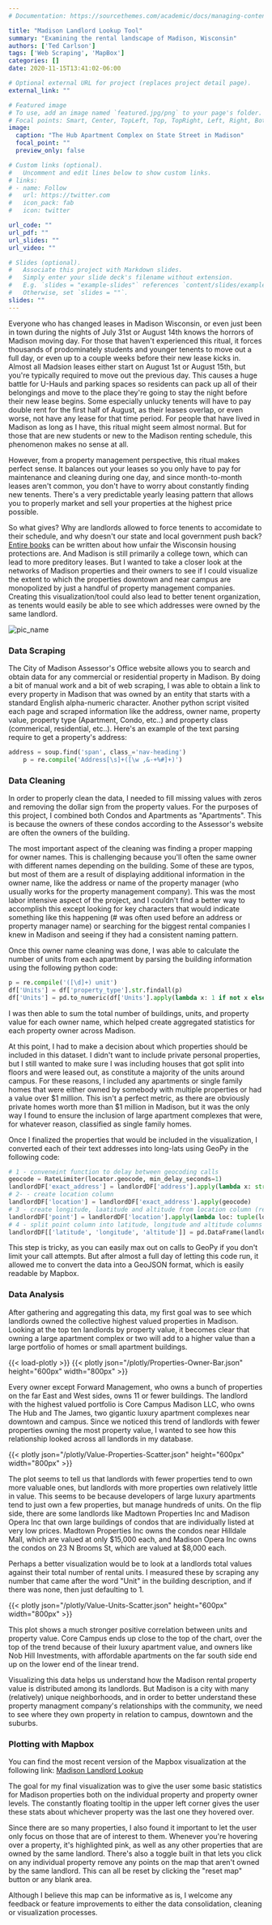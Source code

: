 ```yaml
---
# Documentation: https://sourcethemes.com/academic/docs/managing-content/

title: "Madison Landlord Lookup Tool"
summary: "Examining the rental landscape of Madison, Wisconsin"
authors: ['Ted Carlson']
tags: ['Web Scraping', 'MapBox']
categories: []
date: 2020-11-15T13:41:02-06:00

# Optional external URL for project (replaces project detail page).
external_link: ""

# Featured image
# To use, add an image named `featured.jpg/png` to your page's folder.
# Focal points: Smart, Center, TopLeft, Top, TopRight, Left, Right, BottomLeft, Bottom, BottomRight.
image:
  caption: "The Hub Apartment Complex on State Street in Madison"
  focal_point: ""
  preview_only: false

# Custom links (optional).
#   Uncomment and edit lines below to show custom links.
# links:
# - name: Follow
#   url: https://twitter.com
#   icon_pack: fab
#   icon: twitter

url_code: ""
url_pdf: ""
url_slides: ""
url_video: ""

# Slides (optional).
#   Associate this project with Markdown slides.
#   Simply enter your slide deck's filename without extension.
#   E.g. `slides = "example-slides"` references `content/slides/example-slides.md`.
#   Otherwise, set `slides = ""`.
slides: ""
---
```


Everyone who has changed leases in Madison Wisconsin, or even just been in town during the nights of July 31st or August 14th knows the horrors of Madison moving day. For those that haven't experienced this ritual, it forces thousands of prodominately students and younger tenents to move out a full day, or even up to a couple weeks before their new lease kicks in. Almost all Madsion leases either start on August 1st or August 15th, but you're typically required to move out the previous day. This causes a huge battle for U-Hauls and parking spaces so residents can pack up all of their belongings and move to the place they're going to stay the night before their new lease begins. Some especially unlucky tenents will have to pay double rent for the first half of August, as their leases overlap, or even worse, not have any lease for that time period. For people that have lived in Madison as long as I have, this ritual might seem almost normal. But for those that are new students or new to the Madison renting schedule, this phenomenon makes no sense at all.



However, from a property management perspective, this ritual makes perfect sense. It balances out your leases so you only have to pay for maintenance and cleaning during one day, and since month-to-month leases aren't common, you don't have to worry about constantly finding new tenents. There's a very predictable yearly leasing pattern that allows you to properly market and sell your properties at the highest price possible. 

So what gives? Why are landlords allowed to force tenents to accomidate to their schedule, and why doesn't our state and local government push back? [Entire books](https://www.evictedbook.com/) can be written about how unfair the Wisconsin housing protections are. And Madison is still primarily a college town, which can lead to more preditory leases. But I wanted to take a closer look at the networks of Madison properties and their owners to see if I could visualize the extent to which the properties downtown and near campus are monopolized by just a handful of property management companies. Creating this visualization/tool could also lead to better tenent organization, as tenents would easily be able to see which addresses were owned by the same landlord.

![pic_name](/img/hippiechristmas.jpg)

### Data Scraping

The City of Madison Assessor's Office website allows you to search and obtain data for any commercial or residential property in Madison. By doing a bit of manual work and a bit of web scraping, I was able to obtain a link to every property in Madison that was owned by an entity that starts with a standard English alpha-numeric character. Another python script visited each page and scraped information like the address, owner name, property value, property type (Apartment, Condo, etc..) and property class (commerical, residential, etc..). Here's an example of the text parsing require to get a property's address:

```python
address = soup.find('span', class_='nav-heading')
    p = re.compile('Address[\s]+([\w ,&-+%#]+)')
```

### Data Cleaning

In order to properly clean the data, I needed to fill missing values with zeros and removing the dollar sign from the property values. For the purposes of this project, I combined both Condos and Apartments as "Apartments". This is because the owners of these condos according to the Assessor's website are often the owners of the building.

The most important aspect of the cleaning was finding a proper mapping for owner names. This is challenging because you'll often the same owner with different names depending on the building. Some of these are typos, but most of them are a result of displaying additional information in the owner name, like the address or name of the property manager (who usually works for the property management company). This was the most labor intensive aspect of the project, and I couldn't find a better way to accomplish this except looking for key characters that would indicate something like this happening (# was often used before an address or property manager name) or searching for the biggest rental companies I knew in Madison and seeing if they had a consistent naming pattern.

Once this owner name cleaning was done, I was able to calculate the number of units from each apartment by parsing the building information using the following python code:

```python
p = re.compile('([\d]+) unit')
df['Units'] = df['property_type'].str.findall(p)
df['Units'] = pd.to_numeric(df['Units'].apply(lambda x: 1 if not x else x if isinstance(x, float) else x[0]))
```
I was then able to sum the total number of buildings, units, and property value for each owner name, which helped create aggregated statistics for each property owner across Madison.

At this point, I had to make a decision about which properties should be included in this dataset. I didn't want to include private personal properties, but I still wanted to make sure I was including houses that got split into floors and were leased out, as constitute a majority of the units around campus. For these reasons, I included any apartments or single family homes that were either owned by somebody with multiple properties or had a value over $1 million. This isn't a perfect metric, as there are obviously private homes worth more than $1 million in Madison, but it was the only way I found to ensure the inclusion of large apartment complexes that were, for whatever reason, classified as single family homes.

Once I finalized the properties that would be included in the visualization, I converted each of their text addresses into long-lats using GeoPy in the following code:

```python
# 1 - conveneint function to delay between geocoding calls
geocode = RateLimiter(locator.geocode, min_delay_seconds=1)
landlordDF['exact_address'] = landlordDF['address'].apply(lambda x: str(x) + " Madison, Wisconsin USA")
# 2- - create location column
landlordDF['location'] = landlordDF['exact_address'].apply(geocode)
# 3 - create longitude, laatitude and altitude from location column (returns tuple)
landlordDF['point'] = landlordDF['location'].apply(lambda loc: tuple(loc.point) if loc else None)
# 4 - split point column into latitude, longitude and altitude columns
landlordDF[['latitude', 'longitude', 'altitude']] = pd.DataFrame(landlordDF['point'].tolist(), index=landlordDF.index)
```

This step is tricky, as you can easily max out on calls to GeoPy if you don't limit your call attempts. But after almost a full day of letting this code run, it allowed me to convert the data into a GeoJSON format, which is easily readable by Mapbox.

### Data Analysis

After gathering and aggregating this data, my first goal was to see which landlords owned the collective highest valued properties in Madison. Looking at the top ten landlords by property value, it becomes clear that owning a large apartment complex or two will add to a higher value than a large portfolio of homes or small apartment buildings. 

{{< load-plotly >}}
{{< plotly json="/plotly/Properties-Owner-Bar.json" height="600px" width="800px" >}}

Every owner except Forward Management, who owns a bunch of properties on the far East and West sides, owns 11 or fewer buildings. The landlord with the highest valued portfolio is Core Campus Madison LLC, who owns The Hub and The James, two gigantic luxury apartment complexes near downtown and campus. Since we noticed this trend of landlords with fewer properties owning the most property value, I wanted to see how this relationship looked across all landlords in my database. 

{{< plotly json="/plotly/Value-Properties-Scatter.json" height="600px" width="800px"  >}}

The plot seems to tell us that landlords with fewer properties tend to own more valuable ones, but landlords with more properties own relatively little in value. This seems to be because developers of large luxury apartments tend to just own a few properties, but manage hundreds of units. On the flip side, there are some landlords like Madtown Properties Inc and Madison Opera Inc that own large buildings of condos that are individually listed at very low prices. Madtown Properties Inc owns the condos near Hilldale Mall, which are valued at only $15,000 each, and Madison Opera Inc owns the condos on 23 N Brooms St, which are valued at $8,000 each. 

Perhaps a better visualization would be to look at a landlords total values against their total number of rental units. I measured these by scraping any number that came after the word "Unit" in the building description, and if there was none, then just defaulting to 1. 

{{< plotly json="/plotly/Value-Units-Scatter.json" height="600px" width="800px"  >}}

This plot shows a much stronger positive correlation between units and property value. Core Campus ends up close to the top of the chart, over the top of the trend because of their luxury apartment value, and owners like Nob Hill Investments, with affordable apartments on the far south side end up on the lower end of the linear trend.

Visualizing this data helps us understand how the Madison rental property value is distributed among its landlords. But Madison is a city with many (relatively) unique neighborhoods, and in order to better understand these property managment company's relationships with the community, we need to see where they own property in relation to campus, downtown and the suburbs. 

### Plotting with Mapbox
You can find the most recent version of the Mapbox visualization at the following link: [Madison Landlord Lookup](https://madison-landlords.herokuapp.com/)

The goal for my final visualization was to give the user some basic statistics for Madison properties both on the individual property and property owner levels. The constantly floating tooltip in the upper left corner gives the user these stats about whichever property was the last one they hovered over.

Since there are so many properties, I also found it important to let the user only focus on those that are of interest to them. Whenever you're hovering over a property, it's highlighted pink, as well as any other properties that are owned by the same landlord. There's also a toggle built in that lets you click on any individual property remove any points on the map that aren't owned by the same landlord. This can all be reset by clicking the "reset map" button or any blank area.

Although I believe this map can be informative as is, I welcome any feedback or feature improvements to either the data consolidation, cleaning or visualization processes.

